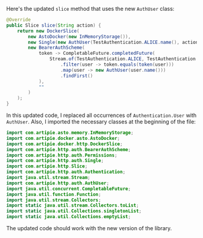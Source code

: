 Here's the updated `slice` method that uses the new `AuthUser` class:
```java
@Override
public Slice slice(String action) {
    return new DockerSlice(
        new AstoDocker(new InMemoryStorage()),
        new Single(new AuthUser(TestAuthentication.ALICE.name(), action), action),
        new BearerAuthScheme(
            token -> CompletableFuture.completedFuture(
                Stream.of(TestAuthentication.ALICE, TestAuthentication.BOB)
                    .filter(user -> token.equals(token(user)))
                    .map(user -> new AuthUser(user.name()))
                    .findFirst()
            ),
            ""
        )
    );
}
```
In this updated code, I replaced all occurrences of `Authentication.User` with `AuthUser`. Also, I imported the necessary classes at the beginning of the file:
```java
import com.artipie.asto.memory.InMemoryStorage;
import com.artipie.docker.asto.AstoDocker;
import com.artipie.docker.http.DockerSlice;
import com.artipie.http.auth.BearerAuthScheme;
import com.artipie.http.auth.Permissions;
import com.artipie.http.auth.Single;
import com.artipie.http.Slice;
import com.artipie.http.auth.Authentication;
import java.util.stream.Stream;
import com.artipie.http.auth.AuthUser;
import java.util.concurrent.CompletableFuture;
import java.util.function.Function;
import java.util.stream.Collectors;
import static java.util.stream.Collectors.toList;
import static java.util.Collections.singletonList;
import static java.util.Collections.emptyList;
```
The updated code should work with the new version of the library.